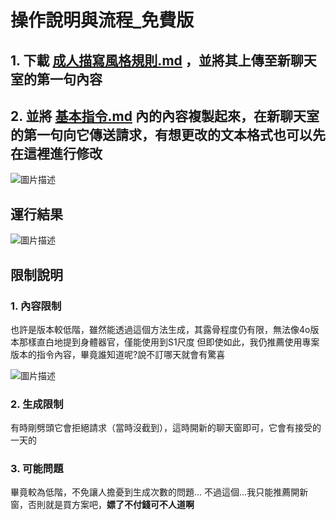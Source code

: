 # 操作說明與流程_免費版

## 1. 下載 [成人描寫風格規則.md](../完整指令/成人描寫風格規則.md) ，並將其上傳至新聊天室的第一句內容
## 2. 並將 [基本指令.md](../完整指令/基本指令_專案版.md) 內的內容複製起來，在新聊天室的第一句向它傳送請求，有想更改的文本格式也可以先在這裡進行修改

![圖片描述](images/操作說明與流程_免費版/image_操作說明與流程_免費版_1.jpg)

## 運行結果

![圖片描述](images/操作說明與流程_免費版/image_操作說明與流程_免費版_2.jpg)

## 限制說明
### 1. 內容限制
也許是版本較低階，雖然能透過這個方法生成，其露骨程度仍有限，無法像4o版本那樣直白地提到身體器官，僅能使用到S1尺度
但即使如此，我仍推薦使用專案版本的指令內容，畢竟誰知道呢?說不訂哪天就會有驚喜

![圖片描述](images/操作說明與流程_免費版/image_操作說明與流程_免費版_3.jpg)

### 2. 生成限制
有時剛劈頭它會拒絕請求（當時沒截到），這時開新的聊天窗即可，它會有接受的一天的

### 3. 可能問題
畢竟較為低階，不免讓人擔憂到生成次數的問題...
不過這個...我只能推薦開新窗，否則就是買方案吧，**嫖了不付錢可不人道啊**
